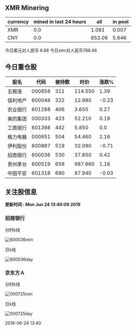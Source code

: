 ## XMR Minering

|currency|mined in last 24 hours|all|in pool|
|---|---|---|---|
|XMR|0.0|1.081|0.007|
|CNY|0.0|852.06|5.646|

今日美元对人民币 6.88	今日xmr对人民币788.46


## 今日重仓股 

|股名|代码|被持数|时价|涨跌%|
|---|---|---|---|---|
|五粮液|000858|311|114.550|1.39|
|保利地产|600048|322|12.980|-0.23|
|农业银行|601288|406|3.650|0.27|
|美的集团|000333|423|52.210|0.19|
|工商银行|601398|442|5.850|0.0|
|格力电器|000651|504|54.460|2.16|
|伊利股份|600887|519|32.090|-0.71|
|招商银行|600036|530|37.850|0.42|
|贵州茅台|600519|658|987.660|1.16|
|中国平安|601318|690|87.940|-0.03|

## 关注股信息
**更新时间 : Mon Jun 24 13:40:09 2019**
### 招商银行 
分时k线

![600036min](http://image.sinajs.cn/newchart/min/n/sh600036.gif)

日k线

![600036day](http://image.sinajs.cn/newchart/daily/n/sh600036.gif)

### 京东方Ａ 
分时k线

![000725min](http://image.sinajs.cn/newchart/min/n/sz000725.gif)

日k线

![000725day](http://image.sinajs.cn/newchart/daily/n/sz000725.gif)

2019-06-24 13:40